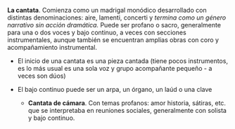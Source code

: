 **La cantata**. Comienza como un madrigal monódico desarrollado con distintas denominaciones: aire, lamenti, concerti y *termina como un género narrativo sin acción dramática.* Puede ser profano o sacro, generalmente para una o dos voces y bajo continuo, a veces con secciones instrumentales, aunque también se encuentran amplias obras con coro y acompañamiento instrumental.
- El inicio de una cantata es una pieza cantada (tiene pocos instrumentos, es lo más usual es una sola voz y grupo acompañante pequeño - a veces son dúos)
- El bajo continuo puede ser un arpa, un órgano, un laúd o una clave

	- **Cantata de cámara**. Con temas profanos: amor historia, sátiras, etc. que se interpretaba en reuniones sociales, generalmente con solista y bajo continuo.